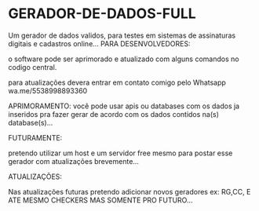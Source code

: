 # GERADOR-DE-DADOS-FULL
Um gerador de dados validos, para testes em sistemas de assinaturas digitais e cadastros online...
PARA DESENVOLVEDORES:

o software pode ser aprimorado e atualizado com alguns comandos no codigo central. 


para atualizações devera entrar em contato comigo pelo Whatsapp wa.me/5538998893360



APRIMORAMENTO: você pode usar apis ou databases com os dados ja inseridos pra fazer gerar de acordo com os dados contidos na(s) database(s)...


FUTURAMENTE:

pretendo utilizar um host e um servidor free mesmo para postar esse gerador com atualizações brevemente...



ATUALIZAÇÕES: 

Nas atualizações futuras pretendo adicionar novos geradores ex: RG,CC, E ATE MESMO CHECKERS MAS SOMENTE PRO FUTURO...
